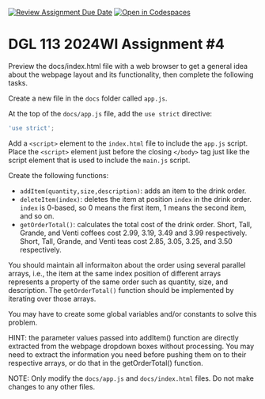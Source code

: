 [![Review Assignment Due Date](https://classroom.github.com/assets/deadline-readme-button-24ddc0f5d75046c5622901739e7c5dd533143b0c8e959d652212380cedb1ea36.svg)](https://classroom.github.com/a/wbN9vHn8)
[![Open in Codespaces](https://classroom.github.com/assets/launch-codespace-7f7980b617ed060a017424585567c406b6ee15c891e84e1186181d67ecf80aa0.svg)](https://classroom.github.com/open-in-codespaces?assignment_repo_id=13595043)

# DGL 113 2024WI Assignment #4

Preview the docs/index.html file with a web browser to get a general idea about the webpage layout and its functionality, then complete the following tasks.

Create a new file in the `docs` folder called `app.js`.

At the top of the `docs/app.js` file, add the `use strict` directive:

```javascript
'use strict';
```

Add a `<script>` element to the `index.html` file to include the `app.js` script.
Place the `<script>` element just before the closing `</body>` tag just like
the script element that is used to include the `main.js` script.

Create the following functions:

- `addItem(quantity,size,description)`: adds an item to the drink order.
- `deleteItem(index)`: deletes the item at position `index` in the drink order.
  `index` is 0-based, so 0 means the first item, 1 means the second item, and
  so on.
- `getOrderTotal()`: calculates the total cost of the drink order.
  Short, Tall, Grande, and Venti coffees cost 2.99, 3.19, 3.49 and 3.99 respectively.
  Short, Tall, Grande, and Venti teas cost 2.85, 3.05, 3.25, and 3.50 respectively.

You should maintain all informaiton about the order using several parallel arrays, i.e., the item at the same index position of different arrays represents a property of the same order such as quantity, size, and description.
The `getOrderTotal()` function should be implemented by iterating over
those arrays.

You may have to create some global variables and/or constants to solve this problem.

HINT: the parameter values passed into addItem() function are directly extracted from the webpage dropdown boxes without processing. You may need to extract the information you need before pushing them on to their respective arrays, or do that in the getOrderTotal() function.

NOTE: Only modify the `docs/app.js` and `docs/index.html` files. Do not make changes to any other files.
